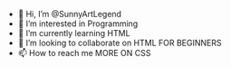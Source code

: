 - 👋 Hi, I’m @SunnyArtLegend
- 👀 I’m interested in Programming
- 🌱 I’m currently learning HTML
- 💞️ I’m looking to collaborate on HTML FOR BEGINNERS
- 📫 How to reach me MORE ON CSS

<!---
SunnyArtLegend/SunnyArtLegend is a ✨ special ✨ repository because its `README.md` (this file) appears on your GitHub profile.
You can click the Preview link to take a look at your changes.
--->
